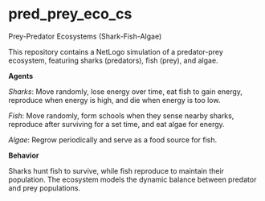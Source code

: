 # pred_prey_eco_cs
Prey-Predator Ecosystems (Shark-Fish-Algae)

This repository contains a NetLogo simulation of a predator-prey ecosystem, featuring sharks (predators), fish (prey), and algae.

**Agents**

_Sharks_: Move randomly, lose energy over time, eat fish to gain energy, reproduce when energy is high, and die when energy is too low.

_Fish_: Move randomly, form schools when they sense nearby sharks, reproduce after surviving for a set time, and eat algae for energy.

_Algae_: Regrow periodically and serve as a food source for fish.


**Behavior**

Sharks hunt fish to survive, while fish reproduce to maintain their population. The ecosystem models the dynamic balance between predator and prey populations.
